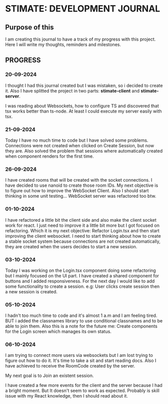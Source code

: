 # STIMATE: DEVELOPMENT JOURNAL

## Purpose of this

I am creating this journal to have a track of my progress with this project.
Here I will write my thoughts, reminders and milestones.

## PROGRESS

### 20-09-2024

I thought I had this journal created but I was mistaken, so i decided to create it. Also I have splitted the project in two parts: **stimate-client** and **stimate-server**.

I was reading about Websockets, how to configure TS and discovered that tsx works better than ts-node. At least I could execute my server easily with tsx.

### 21-09-2024

Today I have no much time to code but I have solved some problems.
Connections were not created when clicked on Create Session, but now they are. Also solved the problem that sessions where automatically created when component renders for the first time.

### 26-09-2024

I have created rooms that will be created with the socket connections. I have decided to use nanoid to create those room IDs.
My next objective is to figure out how to improve the WebSocket Client. Also I should start thinking in some unit testing...
WebSocket server was refactored too btw.

### 01-10-2024

I have refactored a little bit the client side and also make the client socket work for react. I just need to improve it a little bit more but I got focused on refactoring. Which it is my next objective: Refactor Login.tsx and then start improving the client websocket.
I need to start thinking about how to create a stable socket system because connections are not created automatically, they are created when the users decides to start a new session.

### 03-10-2024

Today I was working on the Login.tsx component doing some refactoring but I mainly focused on the UI part. I have created a shared component for buttons and I added responsiveness. For the next day I would like to add some functionality to create a session. e.g: User clicks create session then a new session is created.

### 05-10-2024

I hadn't too much time to code and it's almost 1 a.m and I am feeling tired. BUT i added the classnames library to use conditional classnames and to be able to join them. Also this is a note for the future me: Create components for the Login screen which manages its own status.

### 06-10-2024

I am trying to connect more users via websockets but I am lost trying to figure out how to do it. It's time to take a sit and start reading docs.
Also I have achieved to receive the RoomCode created by the server.

My next goal is to Join an existent session.

I have created a few more events for the client and the server because I had a bright moment. But It doesn't seem to work as expected. Probably is skill issue with my React knowledge, then I should read about it.
